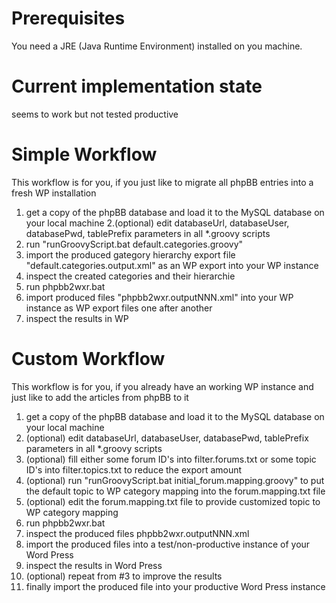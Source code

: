 Prerequisites
==============
You need a JRE (Java Runtime Environment) installed on you machine.

Current implementation state
=============================
seems to work but not tested productive

Simple Workflow
================
This workflow is for you, if you just like to migrate all phpBB entries into a fresh WP installation

1. get a copy of the phpBB database and load it to the MySQL database on your local machine
2.(optional) edit databaseUrl, databaseUser, databasePwd, tablePrefix parameters in all *.groovy scripts
3. run "runGroovyScript.bat default.categories.groovy"
4. import the produced gategory hierarchy export file "default.categories.output.xml" as an WP export into your WP instance
5. inspect the created categories and their hierarchie
6. run phpbb2wxr.bat
7. import produced files "phpbb2wxr.outputNNN.xml" into your WP instance as WP export files one after another
8. inspect the results in WP


Custom Workflow 
================
This workflow is for you, if you already have an working WP instance and just like to add the articles from phpBB to it

1. get a copy of the phpBB database and load it to the MySQL database on your local machine
2. (optional) edit databaseUrl, databaseUser, databasePwd, tablePrefix parameters in all *.groovy scripts
3. (optional) fill either some forum ID's into filter.forums.txt or some topic ID's into filter.topics.txt to reduce the export amount
4. (optional) run "runGroovyScript.bat initial_forum.mapping.groovy" to put the default topic to WP category mapping into the forum.mapping.txt file
5. (optional) edit the forum.mapping.txt file to provide customized topic to WP category mapping
6. run phpbb2wxr.bat
7. inspect the produced files phpbb2wxr.outputNNN.xml
8. import the produced files into a test/non-productive instance of your Word Press
9. inspect the results in Word Press
10. (optional) repeat from #3 to improve the results
11. finally import the produced file into your productive Word Press instance